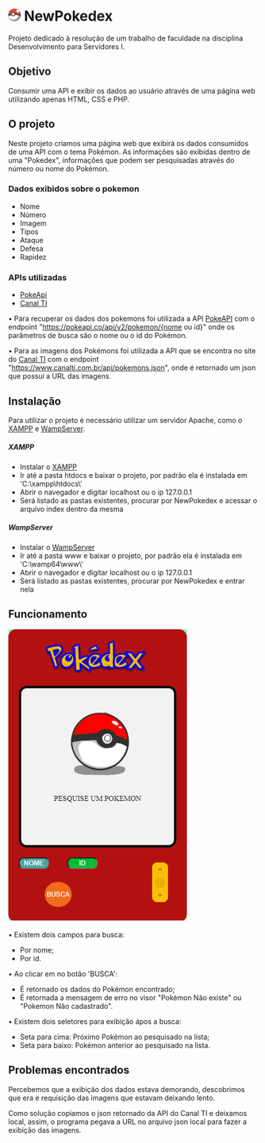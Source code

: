# <img src="https://github.com/andyantunes/NewPokedex/blob/master/assets/images/pokeball.png" width="25" alt="Pokebola" />  NewPokedex
Projeto dedicado à resolução de um trabalho de faculdade na disciplina Desenvolvimento para Servidores I.

## Objetivo
Consumir uma API e exibir os dados ao usuário através de uma página web utilizando apenas HTML, CSS e PHP.

## O projeto
Neste projeto criamos uma página web que exibirá os dados consumidos de uma API com o tema Pokémon.
As informações são exibidas dentro de uma "Pokedex", informações que podem ser pesquisadas através do número ou nome do Pokémon.

### Dados exibidos sobre o pokemon
<ul>
  <li>Nome</li>
  <li>Número</li>
  <li>Imagem</li>
  <li>Tipos</li>
  <li>Ataque</li>
  <li>Defesa</li>
  <li>Rapidez</li>
</ul>

### APIs utilizadas
<ul>
  <li><a href="https://pokeapi.co/">PokeApi</a></li>
  <li><a href="https://www.canalti.com.br/api/pokemons.json">Canal TI</a></li>
</ul>

• Para recuperar os dados dos pokemons foi utilizada a API <a href="https://pokeapi.co/docs/v2#wrap">PokeAPI</a> com o endpoint "https://pokeapi.co/api/v2/pokemon/{nome ou id}"
onde os parâmetros de busca são o nome ou o id do Pokémon.

• Para as imagens dos Pokémons foi utilizada a API que se encontra no site do <a href="https://www.canalti.com.br/api/pokemons.json">Canal TI</a> com o endpoint "https://www.canalti.com.br/api/pokemons.json", onde é retornado um json que possui a URL das imagens.
## Instalação
Para utilizar o projeto é necessário utilizar um servidor Apache, como o <a href="https://www.apachefriends.org/pt_br/download.html">XAMPP</a> e <a href="https://www.wampserver.com/en/">WampServer</a>.

##### XAMPP
<ul>
  <li>Instalar o <a href="https://www.apachefriends.org/pt_br/download.html">XAMPP</a></li>
  <li>Ir até a pasta htdocs e baixar o projeto, por padrão ela é instalada em 'C:\xampp\htdocs\'</li>
  <li>Abrir o navegador e digitar localhost ou o ip 127.0.0.1</li>
  <li>Será listado as pastas existentes, procurar por NewPokedex e acessar o arquivo index dentro da mesma</li>
</ul>


##### WampServer
<ul>
  <li>Instalar o <a href="https://www.wampserver.com/en/">WampServer</a></li>
  <li>Ir até a pasta www e baixar o projeto, por padrão ela é instalada em 'C:\wamp64\www\'</li>
  <li>Abrir o navegador e digitar localhost ou o ip 127.0.0.1</li>
  <li>Será listado as pastas existentes, procurar por NewPokedex e entrar nela</li>
</ul>

## Funcionamento
<img src="https://github.com/andyantunes/NewPokedex/blob/master/assets/prints/pokedex.png" alt="Imagem da pokedex criada para o projeto de consumo de API" />

• Existem dois campos para busca:
<ul>
  <li>Por nome;</li>
  <li>Por id.</li>
</ul>

• Ao clicar em no botão 'BUSCA':
<ul>
<li>É retornado os dados do Pokémon encontrado;</li>
<li>É retornada a mensagem de erro no visor "Pokémon Não existe" ou "Pokemon Não cadastrado".</li> 
</ul>

• Existem dois seletores para exibição ápos a busca:
<ul>
  <li>Seta para cima: Próximo Pokémon ao pesquisado na lista;</li>
  <li>Seta para baixo: Pokémon anterior ao pesquisado na lista.</li>
</ul>

## Problemas encontrados
Percebemos que a exibição dos dados estava demorando, descobrimos que era e requisição das imagens que estavam deixando lento.
<p>Como solução copiamos o json retornado da API do Canal TI e deixamos local, assim, o programa pegava a URL no arquivo json local para fazer a exibição das imagens.</p>
